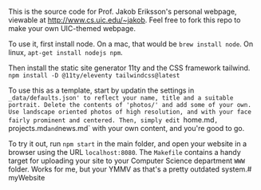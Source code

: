 This is the source code for Prof. Jakob Eriksson's personal webpage, viewable at http://www.cs.uic.edu/~jakob. 
Feel free to fork this repo to make your own UIC-themed webpage. 

To use it, first install node. On a mac, that would be 
`brew install node`. On linux, `apt-get install nodejs npm`. 

Then install the static site generator 11ty and the CSS framework tailwind. 
`npm install -D @11ty/eleventy tailwindcss@latest`

To use this as a template, start by updatin the settings in `_data/defaults.json' to reflect your name, title and a suitable portrait. Delete the contents of 'photos/' and add some of your own. Use landscape oriented photos of high resolution, and with your face fairly prominent and centered. Then, simply edit `home.md`, `projects.md` and `news.md` with your own content, and you're good to go.

To try it out, run `npm start` in the main folder, and open your website in a browser using the URL `localhost:8080`. 
The `Makefile` contains a handy target for uploading your site to your Computer Science department `WWW` folder. Works for me, but your YMMV as that's a pretty outdated system.# myWebsite
